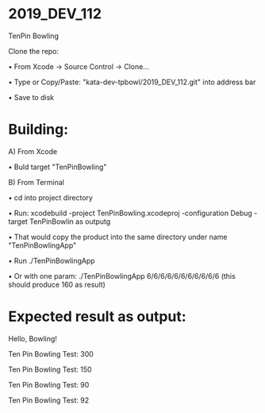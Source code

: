 # 2019_DEV_112

TenPin Bowling

Clone the repo:

• From Xcode -> Source Control -> Clone...

• Type or Copy/Paste: "kata-dev-tpbowl/2019_DEV_112.git" into address bar

• Save to disk


# Building:

A) From Xcode

• Buld target "TenPinBowling"

B) From Terminal

• cd into project directory

• Run: xcodebuild -project TenPinBowling.xcodeproj -configuration Debug -target TenPinBowlin as outputg 

• That would copy the product into the same directory under name "TenPinBowlingApp"

• Run ./TenPinBowlingApp

• Or with one param: ./TenPinBowlingApp 6/6/6/6/6/6/6/6/6/6/6  (this should produce 160 as result)

# Expected result as output:

Hello, Bowling!

Ten Pin Bowling Test: 300

Ten Pin Bowling Test: 150

Ten Pin Bowling Test: 90

Ten Pin Bowling Test: 92
